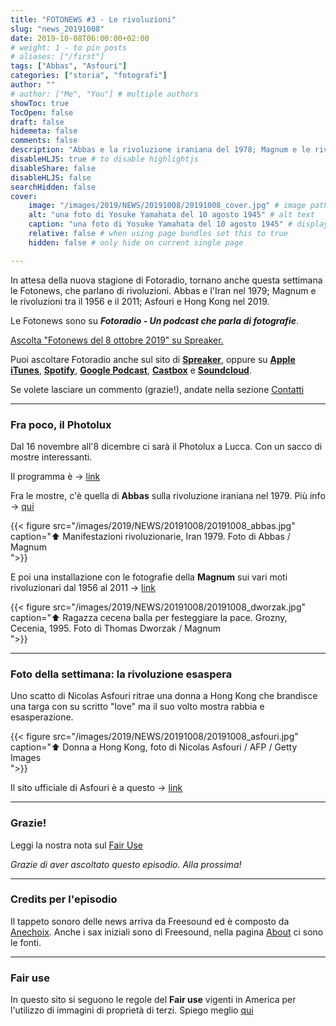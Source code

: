 ```yaml
---
title: "FOTONEWS #3 - Le rivoluzioni"
slug: "news_20191008"
date: 2019-10-08T06:00:00+02:00
# weight: 1 - to pin posts
# aliases: ["/first"]
tags: ["Abbas", "Asfouri"]
categories: ["storia", "fotografi"]
author: ""
# author: ["Me", "You"] # multiple authors
showToc: true
TocOpen: false
draft: false
hidemeta: false
comments: false
description: "Abbas e la rivoluzione iraniana del 1978; Magnum e le rivoluzioni dal 1956 al 2011; Asfouri e le proteste di Hong Kong nel 2019i"
disableHLJS: true # to disable highlightjs
disableShare: false
disableHLJS: false
searchHidden: false
cover:
    image: "/images/2019/NEWS/20191008/20191008_cover.jpg" # image path/url
    alt: "una foto di Yosuke Yamahata del 10 agosto 1945" # alt text
    caption: "una foto di Yosuke Yamahata del 10 agosto 1945" # display caption under cover
    relative: false # when using page bundles set this to true
    hidden: false # only hide on current single page

---
```


In attesa della nuova stagione di Fotoradio, tornano anche questa settimana le Fotonews, che parlano di rivoluzioni. Abbas e l'Iran nel 1979; Magnum e le rivoluzioni tra il 1956 e il 2011; Asfouri e Hong Kong nel 2019.
<!--more-->

Le Fotonews sono su **_Fotoradio - Un podcast che parla di fotografie_**.

<a class="spreaker-player" href="https://www.spreaker.com/episode/19392810" data-resource="episode_id=19392810" data-width="100%" data-height="200px" data-theme="light" data-playlist="false" data-playlist-continuous="false" data-autoplay="false" data-live-autoplay="false" data-chapters-image="true" data-episode-image-position="right" data-hide-logo="false" data-hide-likes="false" data-hide-comments="false" data-hide-sharing="false" data-hide-download="true">Ascolta "Fotonews del 8 ottobre 2019" su Spreaker.</a>

Puoi ascoltare Fotoradio anche sul sito di <a href="https://www.spreaker.com/show/fotoradio-un-podcast-sulle-fotografie">**Spreaker**</a>, oppure su <a target="blank" href="https://podcasts.apple.com/it/podcast/fotoradio-un-podcast-sulle-fotografie/id1473090985">**Apple iTunes**</a>, <a target="blank" href="https://open.spotify.com/show/3dzBBFOJD2gaz2pRdhlzYh">**Spotify**</a>, <a target="blank" href="https://www.google.com/podcasts?feed=aHR0cHM6Ly93d3cuc3ByZWFrZXIuY29tL3Nob3cvMzYwNzI4OS9lcGlzb2Rlcy9mZWVk">**Google Podcast**</a>, <a target="blank" href="https://castbox.fm/channel/Fotoradio-un-podcast-sulle-fotografie-id2203635?country=it">**Castbox**</a> e <a target="blank" href="https://soundcloud.com/user-153455998">**Soundcloud**</a>.

Se volete lasciare un commento (grazie!), andate nella sezione <a href="/contact/">Contatti</a>

- - -

### Fra poco, il Photolux

Dal 16 novembre all'8 dicembre ci sarà il Photolux a Lucca. Con un sacco di mostre interessanti.

Il programma è -> <a target="blank" href="http://www.photoluxfestival.it/it/mostre-2019/">link</a>

Fra le mostre, c'è quella di **Abbas** sulla rivoluzione iraniana nel 1979. Più info ->  <a target="blank" href="http://www.photoluxfestival.it/it/abbas-the-iranian-revolution/">qui</a>

{{< figure src="/images/2019/NEWS/20191008/20191008_abbas.jpg" caption="⬆︎ Manifestazioni rivoluzionarie, Iran 1979. Foto di Abbas / Magnum<br> ">}}

E poi una installazione con le fotografie della **Magnum** sui vari moti rivoluzionari dal 1956 al 2011 -> <a target="blank" href="http://www.photoluxfestival.it/it/magnum-revolution/">link</a>

{{< figure src="/images/2019/NEWS/20191008/20191008_dworzak.jpg" caption="⬆︎ Ragazza cecena balla per festeggiare la pace. Grozny, Cecenia, 1995. Foto di Thomas Dworzak / Magnum<br> ">}}

- - -

### Foto della settimana: la rivoluzione esaspera

Uno scatto di Nicolas Asfouri ritrae una donna a Hong Kong che brandisce una targa con su scritto "love" ma il suo volto mostra rabbia e esasperazione.

{{< figure src="/images/2019/NEWS/20191008/20191008_asfouri.jpg" caption="⬆︎ Donna a Hong Kong, foto di Nicolas Asfouri / AFP / Getty Images<br> ">}}

Il sito ufficiale di Asfouri è a questo -> <a target="blank" href="https://nicolasfouri.wixsite.com/nicolas-asfouri">link</a>

- - -

### Grazie!

Leggi la nostra nota sul <a target="blank" href="/static_page/fair_use/">Fair Use</a>

_Grazie di aver ascoltato questo episodio. Alla prossima!_


<!--
- - -
### Bonus Track

Torniamo all'episodio di oggi sul campo di accoglienza di Samos con questa bonus track.
Nicolò Govoni, uno dei fondatori di Still I Rise, racconta in un Tedx, del senso del volontariato e dell'approccio della sua ong verso i bambini del campo di Samos.
Un estratto della clip è in coda all'episodio. Qui la versione integrale del video.

{{< yt 7UKsgk0Ose0 >}}


<br>
-->

<!--
- - -

### Citazioni


- Fabrizio Gatti, con le immagini di Massimo Sestini, _Dimmi dove sei_, National Geographic Italia, giugno 2019

Le voci fuori campo sono tratte dal trailer del documentario di National Geographic Channel diretto da Jesús Garcés Lambert andato in onda il 20 giugno 2019 su Sky e poi boh.
-->

<!--
- - -
### Errata corrige

Nella prima versione dell'episodio, avevo previsto di chiudere con una clip di Nicolò Govoni che racconta il centro creato da Still I Rise alle porte del campo di Samos.
Poi invece ho preferito inserire la clip dal Tedx dove si parla di volontariato che mi pare più interessante. Quindi non torna il mio discorso in chiusura di puntata. Mi spiace
-->

<!--
- - -

### Altri link

- La puntata di **Be My Diary** di Rossella Pivanti citata nell'episodio è ascoltabile a questo (<a target="blank" href="https://www.spreaker.com/user/bemydiary/bmd-s02e10-finito">link</a>)

-->

- - -

### Credits per l'episodio

Il tappeto sonoro delle news arriva da Freesound ed è composto da <a target="blank" href="https://freesound.org/people/anechoix/">Anechoix</a>.
Anche i sax iniziali sono di Freesound, nella pagina <a href="/about/">About</a> ci sono le fonti.

- - -


### Fair use

In questo sito si seguono le regole del **Fair use** vigenti in America per l'utilizzo di immagini di proprietà di terzi. Spiego meglio <a href="/static_page/fair_use/">qui</a>
